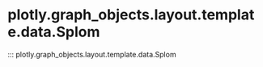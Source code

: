 # plotly.graph_objects.layout.template.data.Splom

::: plotly.graph_objects.layout.template.data.Splom
